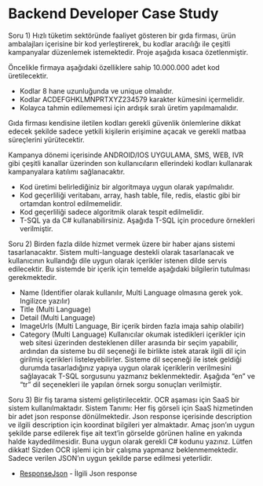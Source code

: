 
# Backend Developer Case Study

Soru 1)
Hızlı tüketim sektöründe faaliyet gösteren bir gıda firması, ürün ambalajları içerisine bir kod yerleştirerek, bu kodlar aracılığı ile çeşitli kampanyalar düzenlemek istemektedir. Proje aşağıda kısaca özetlenmiştir.

Öncelikle firmaya aşağıdaki özelliklere sahip 10.000.000 adet kod üretilecektir.
- Kodlar 8 hane uzunluğunda ve unique olmalıdır.
- Kodlar ACDEFGHKLMNPRTXYZ234579 karakter kümesini içermelidir.
- Kolayca tahmin edilememesi için ardışık sıralı üretim yapılmamalıdır.

Gıda firması kendisine iletilen kodları gerekli güvenlik önlemlerine dikkat edecek şekilde sadece yetkili kişilerin erişimine açacak ve gerekli matbaa süreçlerini yürütecektir.

Kampanya dönemi içerisinde ANDROID/IOS UYGULAMA, SMS, WEB, IVR gibi çeşitli kanallar üzerinden son kullanıcıların ellerindeki kodları kullanarak kampanyalara katılımı sağlanacaktır.
- Kod üretimi belirlediğiniz bir algoritmaya uygun olarak yapılmalıdır.
- Kod geçerliliği veritabanı, array, hash table, file, redis, elastic gibi bir ortamdan kontrol edilmemelidir.
- Kod geçerliliği sadece algoritmik olarak tespit edilmelidir.
- T-SQL ya da C# kullanabilirsiniz. Aşağıda T-SQL için procedure örnekleri verilmiştir.

Soru 2)
Birden fazla dilde hizmet vermek üzere bir haber ajans sistemi tasarlanacaktır. Sistem multi-language destekli olarak tasarlanacak ve kullanıcının kullandığı dile uygun olarak içerikler istenen dilde servis edilecektir. Bu sistemde bir içerik için temelde aşağıdaki bilgilerin tutulması gerekmektedir.
- Name (Identifier olarak kullanılır, Multi Language olmasına gerek yok. Ingilizce yazılır)
- Title (Multi Language)
- Detail (Multi Language)
- ImageUrls (Multi Language, Bir içerik birden fazla imaja sahip olabilir)
- Category (Multi Language)
Kullanıcılar okumak istedikleri içerikler için web sitesi üzerinden desteklenen diller arasında bir seçim yapabilir, ardından da sisteme bu dil seçeneği ile birlikte istek atarak ilgili dil için girilmiş içerikleri listeleyebilirler.
Sisteme dil seçeneği ile istek geldiği durumda tasarladığınız yapıya uygun olarak içeriklerin verilmesini sağlayacak T-SQL sorgusunu yazmanız beklenmektedir. Aşağıda “en” ve “tr” dil seçenekleri ile yapılan örnek sorgu sonuçları verilmiştir.

Soru 3)
Bir fiş tarama sistemi geliştirilecektir. OCR aşaması için SaaS bir sistem kullanılmaktadır.
Sistem Tanımı: Her fiş görseli için SaaS hizmetinden bir adet json response dönülmektedir. Json response içerisinde description ve ilgili description için koordinat bilgileri yer almaktadır. Amaç json’ın uygun şekilde parse edilerek fişe ait text’in görselde görünen haline en yakında halde kaydedilmesidir. Buna uygun olarak gerekli C# kodunu yazınız. Lütfen dikkat! Sizden OCR işlemi için bir çalışma yapmanız beklenmemektedir. Sadece verilen JSON’ın uygun şekilde parse edilmesi yeterlidir.
- [ResponseJson](https://drive.google.com/file/d/1J_S-JZ7RCk9qHXAzVm_Y-OUoxe5D9MnR/view) - İlgili Json response
